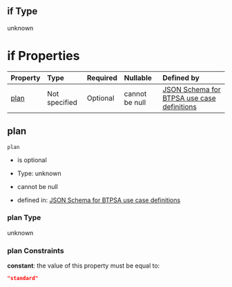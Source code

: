 ## if Type

unknown

# if Properties

| Property      | Type          | Required | Nullable       | Defined by                                                                                                                                                                                                                                    |
| :------------ | :------------ | :------- | :------------- | :-------------------------------------------------------------------------------------------------------------------------------------------------------------------------------------------------------------------------------------------- |
| [plan](#plan) | Not specified | Optional | cannot be null | [JSON Schema for BTPSA use case definitions](btpsa-usecase-properties-services-items-allof-1-then-allof-109-then-allof-1-if-properties-plan.md "undefined#/properties/services/items/allOf/1/then/allOf/109/then/allOf/1/if/properties/plan") |

## plan



`plan`

*   is optional

*   Type: unknown

*   cannot be null

*   defined in: [JSON Schema for BTPSA use case definitions](btpsa-usecase-properties-services-items-allof-1-then-allof-109-then-allof-1-if-properties-plan.md "undefined#/properties/services/items/allOf/1/then/allOf/109/then/allOf/1/if/properties/plan")

### plan Type

unknown

### plan Constraints

**constant**: the value of this property must be equal to:

```json
"standard"
```
